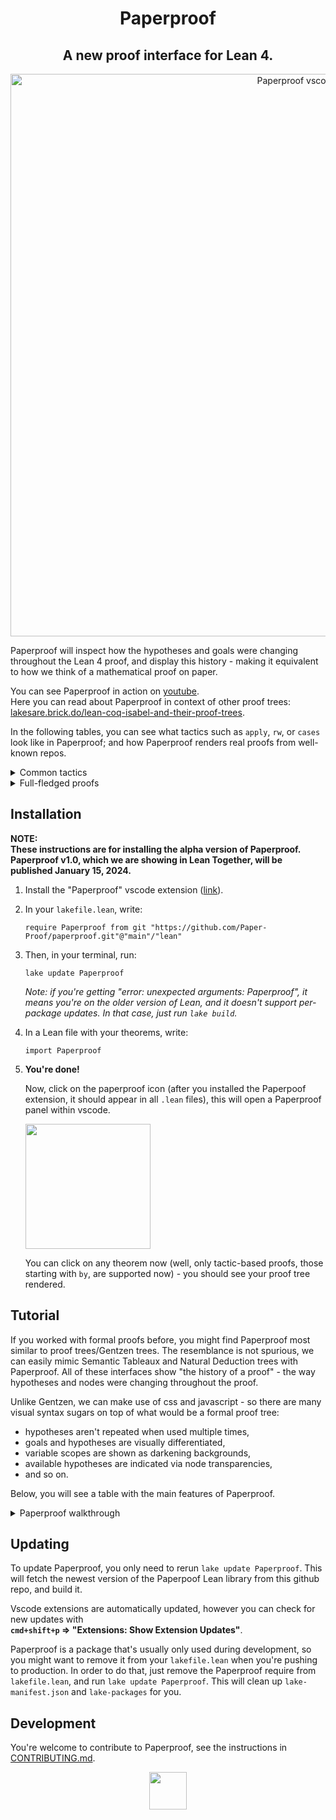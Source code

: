 <h1 align="center">Paperproof</h1>

<h2 align="center">
A new proof interface for Lean 4.  
</h2>

<div align="center">
  <img width="900" alt="Paperproof vscode" src="https://github.com/Paper-Proof/paperproof/assets/7578559/75b98ac2-51e0-4894-b725-1d80c790c4ff">
</div>

Paperproof will inspect how the hypotheses and goals were changing throughout the Lean 4 proof, and display this history - making it equivalent to how we think of a mathematical proof on paper.

You can see Paperproof in action on [youtube](https://www.youtube.com/watch?v=m6MuiHQmULY).  
Here you can read about Paperproof in context of other proof trees: [lakesare.brick.do/lean-coq-isabel-and-their-proof-trees](https://lakesare.brick.do/lean-coq-isabel-and-their-proof-trees-yjnd2O2RgxwV).

In the following tables, you can see what tactics such as `apply`, `rw`, or `cases` look like in Paperproof; and how Paperproof renders real proofs from well-known repos.

<details>
  <summary>
    Common tactics
  </summary>

  <table>
  <tbody>
    
  <tr>
  <th>Lean</th>
  <th>Paperproof</th>
  </tr>
  <tr>
  <td colspan="2" align="center">

  **apply**
  </td>
  </tr>
  <tr>
  <td>

  ```lean
  theorem apply (a b: ℝ) : a = b := by
    apply le_antisymm
  ```

  </td>
  <td>
    <img width="222" alt="image" src="https://github.com/Paper-Proof/paperproof/assets/7578559/bd4f02d1-a1d4-47b2-8c4f-44059a79c543">
  </td>
  </tr>


  <tr><td colspan="2" align="center">

  **have**
  </td></tr>
  <td>

  ```lean
  theorem have (a b: ℝ)
  (h1: a ≤ b) (h2: b ≤ a) : True := by
    have hi := le_antisymm h1 h2
  ```

  </td>
  <td>
    <img width="378" alt="image" src="https://github.com/Paper-Proof/paperproof/assets/7578559/4f28df15-f5ea-4a9c-982f-5d81945beb41">
  </td>
  </tr>


  <tr><td colspan="2" align="center">

  **intro**
  </td></tr>
  <tr>
  <td>

  ```lean
  theorem intro
  : ∀ (N: ℕ), ∃ M, N + N = M := by
    intro n
  ```

  </td>
  <td>
    <img width="275" alt="image" src="https://github.com/Paper-Proof/paperproof/assets/7578559/e1d862cf-0bd8-4705-9ed2-66c282f5a73d">
  </td>
  </tr> 


  <tr><td colspan="2" align="center">

  **rw**
  </td></tr>
  <tr>
  <td>

  ```lean
  theorem rw (a b: ℕ)
  (h1: a = b) : (10 * a = 666) := by
    rw [h1]
  ```

  </td>
  <td>
    <img width="268" alt="image" src="https://github.com/Paper-Proof/paperproof/assets/7578559/cf57167c-b4ba-485b-8da2-e60af9f6b3ba">
  </td>
  </tr> 



  <tr><td colspan="2" align="center">

  **by_contra**
  </td></tr>
  <tr>
  <td>

  ```lean
  theorem by_contra (m: ℕ)
  : 2 ≤ m := by
    by_contra h
  ```

  </td>
  <td>
    <img width="152" alt="image" src="https://github.com/Paper-Proof/paperproof/assets/7578559/2b5fc5bf-783b-4b31-9135-9c24bf3a9d28">
  </td>
  </tr>


  <tr><td colspan="2" align="center">

  **use**
  </td></tr>
  <tr>
  <td>

  ```lean
  theorem use
  : ∃ x: ℕ, x = 5 := by
    use 42
  ```

  </td>
  <td>
    <img width="148" alt="image" src="https://github.com/Paper-Proof/paperproof/assets/7578559/e69ffe96-5bfa-4370-9c4c-bfbb2382e75d">
  </td>
  </tr>



  <tr><td colspan="2" align="center">

  **induction**
  </td></tr>
  <tr>
  <td>

  ```lean
  theorem induction (n: ℕ)
  : Nat.mul 0 n = 0 := by
    induction' n with k ih
  ```

  </td>
  <td>
    <img width="564" alt="image" src="https://github.com/Paper-Proof/paperproof/assets/7578559/45365de6-b5a2-4643-8e8e-82d1bd80f966">
  </td>
  </tr>


  <tr><td colspan="2" align="center">

  **cases**
  </td></tr>
  <tr>
  <td>

  ```lean
  theorem casesN (n: ℕ)
  : Nat.mul 0 n = 0 := by
    cases' n with m
  ```

  </td>
  <td>
    <img width="552" alt="image" src="https://github.com/Paper-Proof/paperproof/assets/7578559/b88c9f0c-6ecd-4a78-828f-de84c433a429">
  </td>
  </tr>
  <tr></tr>
  <tr>
  <td>

  ```lean
  theorem casesAnd (A B C: Prop)
  (h: A ∧ B) : C := by
    cases' h with a b
  ```

  </td>
  <td>
    <img width="485" alt="image" src="https://github.com/Paper-Proof/paperproof/assets/7578559/ec146278-c298-43a3-b793-91b00cf7082c">
  </td>
  </tr>
  <tr></tr>
  <tr>
  <td>

  ```lean
  theorem casesOr (A B C: Prop)
  (h: A ∨ B) : C := by
    cases' h with a b
  ```

  </td>
  <td>
    <img width="431" alt="image" src="https://github.com/Paper-Proof/paperproof/assets/7578559/d4e11a5f-32a5-463d-ad32-f874c098633b">
  </td>
  </tr>
  <tr></tr>
  <tr>
  <td>

  ```lean
  inductive Random where
    | hi: ℕ → String → Random
    | hello: (2 + 2 = 4) → Random 
    | wow: Random
  theorem casesRandom (C: Prop)
  (h: Random) : C := by
    cases' h with a b c
  ```

  </td>
  <td>
    <img width="546" alt="image" src="https://github.com/Paper-Proof/paperproof/assets/7578559/cc95c055-4172-4c84-ac62-2f3515fe2383">
  </td>
  </tr>

  </tbody>
  </table>
</details>

<details>
  <summary>
  Full-fledged proofs
  </summary>

  <table>
  <tbody>

  <tr></tr>
    
  <tr>
  <td align="center">

  **Mathematics in Lean (Jeremy Avigad, Patrick Massot)** <br/>([mathematics_in_lean/MIL/C05_Elementary_Number_Theory/solutions/Solutions_S03_Infinitely_Many_Primes.lean:155](https://github.com/leanprover-community/mathematics_in_lean/blob/4bc81ddea0a62c3bbd33cbfc4b4b501d2d0dfb03/MIL/C05_Elementary_Number_Theory/solutions/Solutions_S03_Infinitely_Many_Primes.lean#L155))
  </td>
  </tr>
  <tr>
  <td align="center">  
    <img width="1358" alt="Mathematics in Lean - Paperproof" src="https://github.com/Paper-Proof/paperproof/assets/7578559/765bc84e-4d4c-417f-877e-48bc9a0abe1c">
  </td>
  </tr>




  <tr>
  <td align="center">

  **Mathlib** <br/>([mathlib4/Mathlib/Algebra/Field/Power.lean:30](https://github.com/leanprover-community/mathlib4/blob/9893bbd22fdca4005b93c8dbff16c1d2de21bc1a/Mathlib/Algebra/Field/Power.lean#L30))
  </td>
  </tr>
  <tr>
  <td align="center">  
    <img width="1278" alt="Mathlib - Paperproof" src="https://github.com/Paper-Proof/paperproof/assets/7578559/2103c78e-be6d-46e6-b25d-86cbfb1a5fad">
  </td>
  </tr>



  <tr>
  <td align="center">

  **Hitchhiker's Guide to Logical Verification** <br/> **(Anne Baanen, Alexander Bentkamp, Jasmin Blanchette, Johannes Hölzl, Jannis Limperg)** <br/>
  ([logical_verification_2023/blob/main/lean/LoVe/LoVe05_FunctionalProgramming_Demo.lean:316](https://github.com/blanchette/logical_verification_2023/blob/f709e20d2cd515d4ede3e7d2db30103d4f58aaca/lean/LoVe/LoVe05_FunctionalProgramming_Demo.lean#L316))
  </td>
  </tr>
  <tr>
  <td align="center">
    <img width="1385" alt="Hitchhiker's Guide to Logical Verification - Paperproof" src="https://github.com/Paper-Proof/paperproof/assets/7578559/568e70e0-992e-4a65-a306-6c0693750fe8">
  </td>
  </tr>

  </tbody>
  </table>
</details>



## Installation

**NOTE:  
These instructions are for installing the alpha version of Paperproof.  
Paperproof v1.0, which we are showing in Lean Together, will be published January 15, 2024.**

1. Install the "Paperproof" vscode extension ([link](https://marketplace.visualstudio.com/items?itemName=paperproof.paperproof)).

2. In your `lakefile.lean`, write:
    ```lean
    require Paperproof from git "https://github.com/Paper-Proof/paperproof.git"@"main"/"lean"
    ```

3. Then, in your terminal, run:
    ```shell
    lake update Paperproof
    ```

    *Note: if you're getting "error: unexpected arguments: Paperproof", it means you're on the older version of Lean, and it doesn't support per-package updates. In that case, just run `lake build`.*

4. In a Lean file with your theorems, write:
    ```lean
    import Paperproof
    ```

5. **You're done!**

    Now, click on the paperproof icon (after you installed the Paperpoof extension, it should appear in all `.lean` files), this will open a Paperproof panel within vscode.  

    <img width="200" src="https://github.com/Paper-Proof/paperproof/assets/7578559/fd077fbe-36a3-4e94-9fa8-b7a38ffd1eea"/>

    You can click on any theorem now (well, only tactic-based proofs, those starting with `by`, are supported now) - you should see your proof tree rendered.

## Tutorial

If you worked with formal proofs before, you might find Paperproof most similar to proof trees/Gentzen trees. The resemblance is not spurious, we can easily mimic Semantic Tableaux and Natural Deduction trees with Paperproof. All of these interfaces show "the history of a proof" - the way hypotheses and nodes were changing throughout the proof.

Unlike Gentzen, we can make use of css and javascript - so there are many visual syntax sugars on top of what would be a formal proof tree:

- hypotheses aren't repeated when used multiple times,
- goals and hypotheses are visually differentiated,
- variable scopes are shown as darkening backgrounds,
- available hypotheses are indicated via node transparencies,
- and so on.

Below, you will see a table with the main features of Paperproof.

<details>
  <summary>
  Paperproof walkthrough
  </summary>
  <table>
    
  <tbody>
    
  <tr>
  <th>Lean</th>
  <th>Paperproof</th>
  </tr>

  <tr>
  <td colspan="2" align="center">
  Hypotheses are displayed as green nodes, goals are displayed as red nodes, tactics are displayed as transparent nodes with dashed borders. 
  </td>
  </tr>

  <tr>
  <td>
  <img width="204" alt="image" src="https://github.com/Paper-Proof/paperproof/assets/7578559/afc8000f-ad15-4ed4-b1fa-6740745895c6">
  </td>
  <td>
    <img width="350" alt="image" src="https://github.com/Paper-Proof/paperproof/assets/7578559/287cf8e6-beeb-42a5-be5f-46eda9e956bd">
  </td>
  </tr>




  <tr>
  <td colspan="2" align="center">
  A proof should be read "towards the middle" - so, hypotheses should be read from top to bottom; and goals should be read bottom up.  

  </td>
  </tr>

  <tr>
  <td>
    
  <img width="308" alt="image" src="https://github.com/Paper-Proof/paperproof/assets/7578559/2bd007e9-6fb3-4f32-a17d-d010af53a798">


  </td>
  <td>
    <img width="350" alt="image" src="https://github.com/Paper-Proof/paperproof/assets/7578559/066bb876-e7d6-4980-a725-8fe82666b5e1">
  </td>
  </tr>




  <tr>
  <td colspan="2" align="center">
  If you dragged tactic/goal/hypothesis nodes around, you would see arrows; however we stack these nodes on top of each other and collapse these arrows into invisible "0-length" arrows for cleaner UI.
  </td>
  </tr>

  <tr>
  <td>
  </td>
  <td>
  <img width="350" alt="image" src="https://github.com/Paper-Proof/paperproof/assets/7578559/a5a45209-8822-463c-b942-b395578089e9">

  </td>
  </tr>




  <tr>
  <td colspan="2" align="center">
  Opaque nodes represent a focused goal, and currently available hypotheses.<br/>  
  In general - slightly darker backgrounds denote variable scopes - you can only use hypotheses that are in or outside of your scope box, you can never dive into another box. Don't overthink this however, we'll always highlight the available hypotheses as you're writing the proof, consider backgrounds a visual hint that will eventually become second nature.
  </td>
  </tr>

  <tr>
  <td>
  </td>
  <td>
    <img width="350" alt="image" src="https://github.com/Paper-Proof/paperproof/assets/7578559/01251e80-6c43-40d2-9439-1f967d978586">

  </td>
  </tr>




  <tr>
  <td colspan="2" align="center">
  To zoom in on a particular dark box, you can click on it.
  </td>
  </tr>

  <tr>
  <td>
  </td>
  <td>
    <img width="350" alt="image" src="https://github.com/Paper-Proof/paperproof/assets/7578559/5408a108-f754-45d7-b4ad-819e4930bc5e">
  </td>
  </tr>

  <tr>
  <td colspan="2" align="center">
    To copy text of a particular tactic/hypothesis/goal, right-click on that node. 
  </td>
  </tr>

  <tr>
  <td>
  </td>
  <td>
    <img width="241" alt="image" src="https://github.com/Paper-Proof/paperproof/assets/7578559/dbf84af0-32cb-424f-bbf8-ddde5c83b287">
  </td>
  </tr>



  </tbody>
  </table>
</details>

## Updating

To update Paperproof, you only need to rerun `lake update Paperproof`. This will fetch the newest version of the Paperpoof Lean library from this github repo, and build it.

Vscode extensions are automatically updated, however you can check for new updates with  
**`cmd+shift+p` => "Extensions: Show Extension Updates"**.  

Paperproof is a package that's usually only used during development, so you might want to remove it from your `lakefile.lean` when you're pushing to production. In order to do that, just remove the Paperproof require from `lakefile.lean`, and run `lake update Paperproof`. This will clean up `lake-manifest.json` and `lake-packages` for you.

## Development

You're welcome to contribute to Paperproof, see the instructions in [CONTRIBUTING.md](https://github.com/Paper-Proof/paperproof/blob/main/CONTRIBUTING.md).


<div align="center">
<img width="60px" src="https://github.com/Paper-Proof/paperproof/assets/7578559/58f24cf2-4336-4376-8738-6463e3802ba0">
</div>
